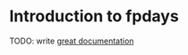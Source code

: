 # Introduction to fpdays

TODO: write [great documentation](http://jacobian.org/writing/great-documentation/what-to-write/)
